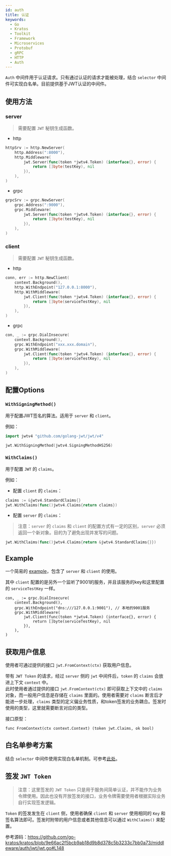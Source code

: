 ```yaml
---
id: auth
title: 认证
keywords:
  - Go
  - Kratos
  - Toolkit
  - Framework
  - Microservices
  - Protobuf
  - gRPC
  - HTTP
  - Auth
---
```


`Auth` 中间件用于认证请求。只有通过认证的请求才能被处理，结合 `selector` 中间件可实现白名单。目前提供基于JWT认证的中间件。

## 使用方法

### server

> 需要配置 `JWT` 秘钥生成函数。

- http

```go
httpSrv := http.NewServer(
	http.Address(":8000"),
	http.Middleware(
		jwt.Server(func(token *jwtv4.Token) (interface{}, error) {
			return []byte(testKey), nil
		}),
	),
)
```

- grpc

```go
grpcSrv := grpc.NewServer(
	grpc.Address(":9000"),
	grpc.Middleware(
		jwt.Server(func(token *jwtv4.Token) (interface{}, error) {
			return []byte(testKey), nil
		}),
	),
)
```

### client

> 需要配置 `JWT` 秘钥生成函数。

- http

```go
conn, err := http.NewClient(
	context.Background(),
	http.WithEndpoint("127.0.0.1:8000"),
	http.WithMiddleware(
		jwt.Client(func(token *jwtv4.Token) (interface{}, error) {
			return []byte(serviceTestKey), nil
		}),
	),
)
```

- grpc

```go
con, _ := grpc.DialInsecure(
	context.Background(),
	grpc.WithEndpoint("xxx.xxx.domain"),
	grpc.WithMiddleware(
		jwt.Client(func(token *jwtv4.Token) (interface{}, error) {
			return []byte(serviceTestKey), nil
		}),
	),
)
```

## 配置Options

### `WithSigningMethod()`

用于配置JWT签名的算法。适用于 `server` 和 `client`。

例如：

```go
import jwtv4 "github.com/golang-jwt/jwt/v4"

jwt.WithSigningMethod(jwtv4.SigningMethodHS256)
```

### `WithClaims()`

用于配置 `JWT` 的 `claims`。

例如：

- 配置 `client` 的 `claims`：

```go
claims := &jwtv4.StandardClaims{}
jwt.WithClaims(func()jwtv4.Claims{return claims})
```

- 配置 `server` 的 `claims`：

> 注意：`server` 的 `claims` 和 `client` 的配置方式有一定的区别，`server` 必须返回一个新对象。目的为了避免出现并发写的问题。
```go
jwt.WithClaims(func()jwtv4.Claims{return &jwtv4.StandardClaims{}})
```

## Example

一个简易的 [example](https://github.com/go-kratos/examples/blob/main/auth/jwt/main.go)，包含了 `server` 和 `client` 的使用。

其中 `client` 配置的是另外一个监听了9001的服务，并且该服务的key和这里配置的 `serviceTestKey` 一样。

```golang
con, _ := grpc.DialInsecure(
	context.Background(),
	grpc.WithEndpoint("dns:///127.0.0.1:9001"), // 本地的9001服务
	grpc.WithMiddleware(
		jwt.Client(func(token *jwtv4.Token) (interface{}, error) {
			return []byte(serviceTestKey), nil
		}),
	),
)
```

## 获取用户信息

使用者可通过提供的接口 `jwt.FromContext(ctx)` 获取用户信息。

带有 `JWT Token` 的请求，经过 `server` 侧的 `jwt` 中间件后，`token` 的 `claims` 会放进上下文 `context` 中。  
此时使用者通过提供的接口 `jwt.FromContext(ctx)` 即可获取上下文中的 `claims` 对象，而一般用户信息是存储在 `claims` 里面的。使用者需要对 `claims` 断言后才能进一步处理，`claims` 类型的定义偏业务性质，和token签发的业务耦合。签发时使用的类型，这里就需要断言对应的类型。

接口原型：

```golang
func FromContext(ctx context.Context) (token jwt.Claims, ok bool)
```

## 白名单参考方案

结合 `selector` 中间件使用实现白名单机制。可参考[此处](https://github.com/go-kratos/beer-shop/blob/b12402ebc618c4563e69757e65a6db4dd767a869/app/shop/interface/internal/server/http.go#L26)。

## 签发 `JWT Token`

> 注意：这里签发的 `JWT Token` 只是用于服务间简单认证，并不能作为业务令牌使用。因此也没有开放签发的接口，业务令牌需要使用者根据实际业务自行实现签发逻辑。

`Token` 的签发发生在 `client` 侧，使用者确保 `client` 和 `server` 使用相同的 `Key` 和签名算法即可。签发时附带的用户信息或者其他信息可以通过 `WithClaims()` 来配置。

参考源码：https://github.com/go-kratos/kratos/blob/9e66ac2f5bcb9ab18d9b8d378c5b3233c7bb0a73/middleware/auth/jwt/jwt.go#L148





